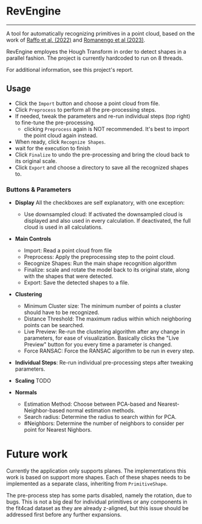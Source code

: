 # RevEngine
---

A tool for automatically recognizing primitives in a point cloud, based on the work of [Raffo et al. (2022)](https://doi.org/10.1016/j.cagd.2022.102123) and [Romanengo et al (2023)](https://doi.org/10.1016/j.cad.2023.103479).


RevEngine employes the Hough Transform in order to detect shapes in a parallel fashion. The project is currently hardcoded to run on 8 threads.

For additional information, see this project's report.

## Usage
 

- Click the `Import` button and choose a point cloud from file.
- Click `Preprocess` to perform all the pre-processing steps.
- If needed, tweak the parameters and re-run individual steps (top right) to fine-tune the pre-processing.
    - clicking `Preprocess` again is NOT recommended. It's best to import the point cloud again instead.
- When ready, click `Recognize Shapes`.
- wait for the execution to finish
- Click `Finalize` to undo the pre-processing and bring the cloud back to its original scale.
- Click `Export` and choose a directory to save all the recognized shapes to.

### Buttons & Parameters

- **Display**
All the checkboxes are self explanatory, with one exception:
    - Use downsampled cloud: If activated the downsampled cloud is displayed and also used in every calculation. If deactivated, the full cloud is used in all calculations.

- **Main Controls**
    - Import: Read a point cloud from file
    - Preprocess: Apply the preprocessing step to the point cloud.
    - Recognize Shapes: Run the main shape recognition algorithm
    - Finalize: scale and rotate the model back to its original state, along with the shapes that were detected.
    - Export: Save the detected shapes to a file.

- **Clustering**
    - Minimum Cluster size: The minimum number of points a cluster should have to be recognized.
    - Distance Threshold: The maximum radius within which neighboring points can be searched.
    - Live Preview: Re-run the clustering algorithm after any change in parameters, for ease of visualization. Basically clicks the "Live Preview" button for you every time a parameter is changed.
    - Force RANSAC: Force the RANSAC algorithm to be run in every step.

- **Individual Steps**: Re-run individual pre-processing steps after tweaking parameters.
- **Scaling**
TODO
- **Normals**
    - Estimation Method: Choose between PCA-based and Nearest-Neighbor-based normal estimation methods.
    - Search radius: Determine the radius to search within for PCA.
    - \#Neighbors: Determine the number of neighbors to consider per point for Nearest Nighbors.
    
    
# Future work

Currently the application only supports planes. The implementations this work is based on support more shapes. Each of these shapes needs to be implemented as a separate class, inheriting from `PrimitiveShape`.

The pre-process step has some parts disabled, namely the rotation, due to bugs. This is not a big deal for individual primitives or any components in the fit4cad dataset as they are already z-aligned, but this issue should be addressed first before any further expansions.